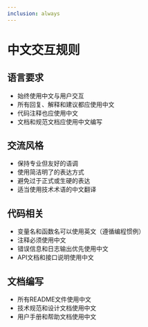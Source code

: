 ```yaml
---
inclusion: always
---
```


# 中文交互规则

## 语言要求

- 始终使用中文与用户交互
- 所有回复、解释和建议都应使用中文
- 代码注释也应使用中文
- 文档和规范文档应使用中文编写

## 交流风格

- 保持专业但友好的语调
- 使用简洁明了的表达方式
- 避免过于正式或生硬的表达
- 适当使用技术术语的中文翻译

## 代码相关

- 变量名和函数名可以使用英文（遵循编程惯例）
- 注释必须使用中文
- 错误信息和日志输出优先使用中文
- API文档和接口说明使用中文

## 文档编写

- 所有README文件使用中文
- 技术规范和设计文档使用中文
- 用户手册和帮助文档使用中文
